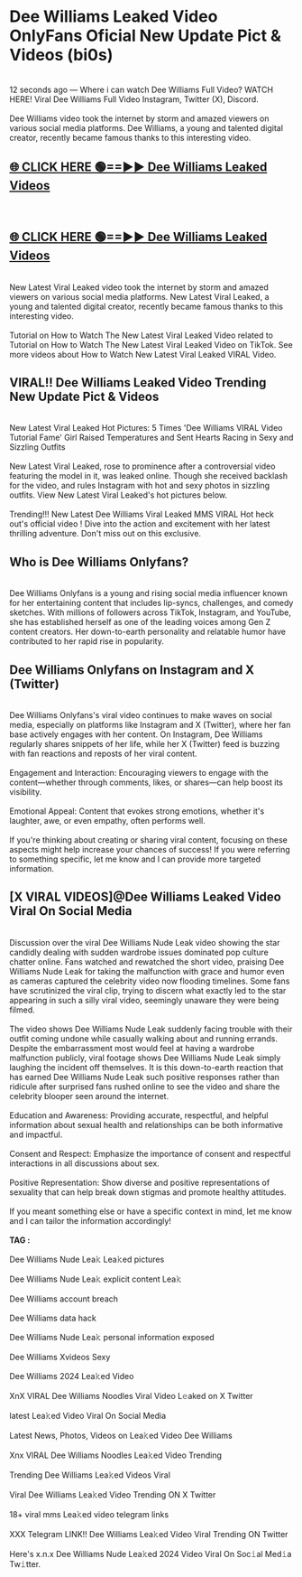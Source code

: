# Dee Williams Leaked Video OnlyFans Oficial New Update Pict & Videos (bi0s)
<br>
12 seconds ago — Where i can watch Dee Williams Full Video? WATCH HERE! Viral Dee Williams Full Video Instagram, Twitter (X), Discord.
<br><br>
Dee Williams video took the internet by storm and amazed viewers on various social media platforms. Dee Williams, a young and talented digital creator, recently became famous thanks to this interesting video.
<br>
<h2><a href="https://play.trustnlinepharmacy.us?title=Dee_Williams">🌐 CLICK HERE 🟢==►► Dee Williams Leaked Videos</a></h2>
<br>
<h2><a href="https://play.trustnlinepharmacy.us?title=Dee_Williams">🌐 CLICK HERE 🟢==►► Dee Williams Leaked Videos</a></h2>
<br>
New Latest Viral Leaked video took the internet by storm and amazed viewers on various social media platforms. New Latest Viral Leaked, a young and talented digital creator, recently became famous thanks to this interesting video.
<br><br>
Tutorial on How to Watch The New Latest Viral Leaked Video related to Tutorial on How to Watch The New Latest Viral Leaked Video on TikTok. See more videos about How to Watch New Latest Viral Leaked VIRAL Video.
<br>
<h2>VIRAL!! Dee Williams Leaked Video Trending New Update Pict & Videos</h2>
<br>
New Latest Viral Leaked Hot Pictures: 5 Times 'Dee Williams VIRAL Video Tutorial Fame' Girl Raised Temperatures and Sent Hearts Racing in Sexy and Sizzling Outfits
<br><br>
New Latest Viral Leaked, rose to prominence after a controversial video featuring the model in it, was leaked online. Though she received backlash for the video, and rules Instagram with hot and sexy photos in sizzling outfits. View New Latest Viral Leaked's hot pictures below.
<br><br>
Trending!!! New Latest Dee Williams Viral Leaked MMS VIRAL Hot heck out's official video ! Dive into the action and excitement with her latest thrilling adventure. Don't miss out on this exclusive.
<br>
<h2>Who is Dee Williams Onlyfans?</h2>
<br>
Dee Williams Onlyfans is a young and rising social media influencer known for her entertaining content that includes lip-syncs, challenges, and comedy sketches. With millions of followers across TikTok, Instagram, and YouTube, she has established herself as one of the leading voices among Gen Z content creators. Her down-to-earth personality and relatable humor have contributed to her rapid rise in popularity.
<br>
<h2>Dee Williams Onlyfans on Instagram and X (Twitter)</h2>
<br>
Dee Williams Onlyfans's viral video continues to make waves on social media, especially on platforms like Instagram and X (Twitter), where her fan base actively engages with her content. On Instagram, Dee Williams regularly shares snippets of her life, while her X (Twitter) feed is buzzing with fan reactions and reposts of her viral content.
<br><br>
Engagement and Interaction: Encouraging viewers to engage with the content—whether through comments, likes, or shares—can help boost its visibility.
<br><br>
Emotional Appeal: Content that evokes strong emotions, whether it's laughter, awe, or even empathy, often performs well.
<br><br>
If you're thinking about creating or sharing viral content, focusing on these aspects might help increase your chances of success! If you were referring to something specific, let me know and I can provide more targeted information.
<br>
<h2>[X VIRAL VIDEOS]@Dee Williams Leaked Video Viral On Social Media</h2>
<br>
Discussion over the viral Dee Williams Nude Leak video showing the star candidly dealing with sudden wardrobe issues dominated pop culture chatter online. Fans watched and rewatched the short video, praising Dee Williams Nude Leak for taking the malfunction with grace and humor even as cameras captured the celebrity video now flooding timelines. Some fans have scrutinized the viral clip, trying to discern what exactly led to the star appearing in such a silly viral video, seemingly unaware they were being filmed.
<br><br>
The video shows Dee Williams Nude Leak suddenly facing trouble with their outfit coming undone while casually walking about and running errands. Despite the embarrassment most would feel at having a wardrobe malfunction publicly, viral footage shows Dee Williams Nude Leak simply laughing the incident off themselves. It is this down-to-earth reaction that has earned Dee Williams Nude Leak such positive responses rather than ridicule after surprised fans rushed online to see the video and share the celebrity blooper seen around the internet.
<br><br>
Education and Awareness: Providing accurate, respectful, and helpful information about sexual health and relationships can be both informative and impactful.
<br><br>
Consent and Respect: Emphasize the importance of consent and respectful interactions in all discussions about sex.
<br><br>
Positive Representation: Show diverse and positive representations of sexuality that can help break down stigmas and promote healthy attitudes.
<br><br>
If you meant something else or have a specific context in mind, let me know and I can tailor the information accordingly!
<br><br>
<strong>TAG :</strong>
<br><br>
Dee Williams Nude Lea𝚔 Lea𝚔ed pictures
<br><br>
Dee Williams Nude Lea𝚔 explicit content Lea𝚔
<br><br>
Dee Williams account breach
<br><br>
Dee Williams data hack
<br><br>
Dee Williams Nude Lea𝚔 personal information exposed
<br><br>
Dee Williams Xvideos Sexy
<br><br>
Dee Williams 2024 Lea𝚔ed Video
<br><br>
XnX VIRAL Dee Williams Noodles Viral Video L𝚎aked on X Twitter
<br><br>
latest Lea𝚔ed Video Viral On Social Media
<br><br>
Latest News, Photos, Videos on Lea𝚔ed Video Dee Williams
<br><br>
Xnx VIRAL Dee Williams Noodles Lea𝚔ed Video Trending
<br><br>
Trending Dee Williams Lea𝚔ed Videos Viral
<br><br>
Viral Dee Williams Lea𝚔ed Video Trending ON X Twitter
<br><br>
18+ viral mms Lea𝚔ed video telegram links
<br><br>
XXX Telegram LINK!! Dee Williams Lea𝚔ed Video Viral Trending ON Twitter
<br><br>
Here's x.n.x Dee Williams Nude Lea𝚔ed 2024 Video Viral On Soc𝚒al Med𝚒a Tw𝚒tter.